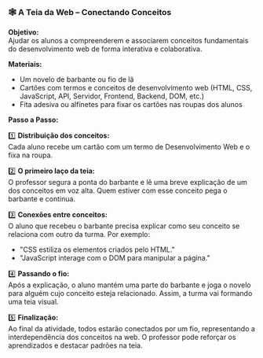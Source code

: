 ### **🕸️ A Teia da Web – Conectando Conceitos**

**Objetivo:**  
Ajudar os alunos a compreenderem e associarem conceitos fundamentais do desenvolvimento web de forma interativa e colaborativa.

**Materiais:**  
- Um novelo de barbante ou fio de lã  
- Cartões com termos e conceitos de desenvolvimento web (HTML, CSS, JavaScript, API, Servidor, Frontend, Backend, DOM, etc.)  
- Fita adesiva ou alfinetes para fixar os cartões nas roupas dos alunos  

**Passo a Passo:**  

1️⃣ **Distribuição dos conceitos:**  
Cada aluno recebe um cartão com um termo de Desenvolvimento Web e o fixa na roupa.

2️⃣ **O primeiro laço da teia:**  
O professor segura a ponta do barbante e lê uma breve explicação de um dos conceitos em voz alta. Quem estiver com esse conceito pega o barbante e continua.

3️⃣ **Conexões entre conceitos:**  
O aluno que recebeu o barbante precisa explicar como seu conceito se relaciona com outro da turma. Por exemplo:  
   - "CSS estiliza os elementos criados pelo HTML."  
   - "JavaScript interage com o DOM para manipular a página."  

4️⃣ **Passando o fio:**  
Após a explicação, o aluno mantém uma parte do barbante e joga o novelo para alguém cujo conceito esteja relacionado. Assim, a turma vai formando uma teia visual.

5️⃣ **Finalização:**  
Ao final da atividade, todos estarão conectados por um fio, representando a interdependência dos conceitos na web. O professor pode reforçar os aprendizados e destacar padrões na teia.